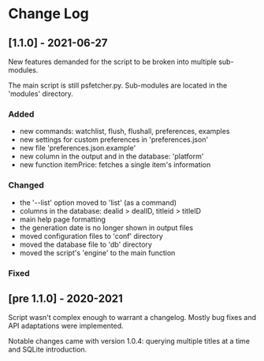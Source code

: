 # Change Log

## [1.1.0] - 2021-06-27

New features demanded for the script to be broken into multiple sub-modules.

The main script is still psfetcher.py. Sub-modules are located in the 'modules' directory.

### Added
- new commands: watchlist, flush, flushall, preferences, examples
- new settings for custom preferences in 'preferences.json'
- new file 'preferences.json.example'
- new column in the output and in the database: 'platform'
- new function itemPrice: fetches a single item's information

### Changed
- the '--list' option moved to 'list' (as a command)
- columns in the database: dealid > dealID, titleid > titleID
- main help page formatting
- the generation date is no longer shown in output files
- moved configuration files to 'conf' directory
- moved the database file to 'db' directory
- moved the script's 'engine' to the main function

### Fixed


## [pre 1.1.0] - 2020-2021

Script wasn't complex enough to warrant a changelog. Mostly bug fixes and API adaptations were implemented.

Notable changes came with version 1.0.4: querying multiple titles at a time and SQLite introduction.

